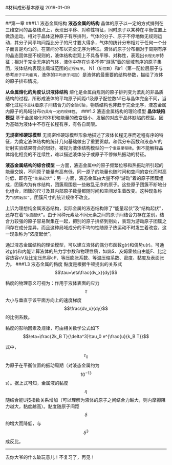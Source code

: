 #材料成形基本原理
2019-01-09

---
##第一章
###1.1 液态金属结构
**液态金属的结构**
晶体的原子以一定的方式排列在三维空间的晶格结点上，表现出平移、对称性特征，同时原子以某种在平衡位置上做热运动。相对于晶体这种原子有序排列，气体的分子、原子不停地做无规则运动，其分子间平均间距比分子的尺寸要大得多，气体的统计分布相对于任何一个分子而言是均匀的，在空间分布以完全无序为特征。液体的原子分布相对于周期有序的晶态固体是不规则的，液体结构宏观上不具备平移、对称性，表现出`长程无序`特征；相对于完全无序的气体，液体中存在许多不停“游荡”着的局域有序的原子集团，液体结构表现出局域范围的`近程有序`。
N1（`配位数`）和r1（第一配位层原子与参考`原子平均距离`，液体的`平均原子间距`）是液体的最重要的结构参数，描绘了液体的原子排布情况。

**从金属熔化的角度认识液体结构**
熔化是金属由规则的原子排列变为紊乱的非晶质结构的过程，所形成液体的平均原子间距r1及原子配位数N1已与晶体完全不同，当熔化过程`不意味`着原子间结合力的`全部打破`，物质结构也非趋于完全无序，液态金属内原子的局域分布`仍具有一定的规律性`。
###1.2 液态金属结构的理论模型
**晶体缺陷模型**
基于金属熔化时体积和能量的改变很小，发展的对应于晶体缺陷的模型。因为基础为液体中不存在长程有序，有各自局限。

**无规密堆硬球模型**
无规密堆硬球模型形象地描述了液体长程无序而近程有序的特征，为奠定液体结构的统计几何基础做出了重要贡献。和偶分布函数和液态Ar的衍射实验结果符合的很好。被视为液体结构模型的一个`重要里程碑`。但不能解释晶体熔化相变的不连续性，难以描述液体分子或原子不停做热振动的特征。

**液态金属结构的综合模型**
一方面，液态金属中的原子频繁位移和热振动所引起的能量交换，不同原子能量有高有低，同一原子的能量也随时间和空间的变化而时高时低，即存在`“能量起伏”`；另一方面，液态金属由大量不停“游动”着的原子团簇组成，团簇内为有序结构，团簇周围是一些散乱无序的原子。这些原子团簇不断地分化组合，团簇的尺寸及其内部原子数量都随时间和空间发生着改变。这种现象称为`“结构起伏”`。团簇尺寸的统计规律不改变。

上诉为理想纯金属液态结构，实际金属的液态结构除了“能量起伏”及“结构起伏”，还存在着`“浓度起伏”`。由于同种元素及不同元素之间的原子间结合力存在差别，结合力较强的原子容易聚集在一起，把别的原子排挤到别处，表现为游动原子团簇之间存在成分差异，而且这种局域成分的不均匀性随原子热运动不时发生着改变，这一现象称为“浓度起伏”。

通过液态金属结构的理论模型，可以建立液体的偶分布函数g(r)和偶势u(r)。可通过g(r)和内能计算液体的热力学参数和物理性质，如熵S、亥姆霍兹自由能F、比定容热容cV及比定压热容cP、等压膨胀系数、等温压缩系数、密度、黏度及表面张力。
###1.3 液态金属的黏度
黏度是根据牛顿提出的关系式$$\tau=\eta\frac{dv_x}{dy}$$

黏度的物理意义可视为：作用于液体表面的应力$$\tau$$大小与垂直于该平面方向上的速度梯度$$\frac{dv_x}{dy}$$的比例系数。

黏度的影响因素及规律，可由相关数学公式如下
$$\eta=\frac{2k_B T}{\delta^3}\tau_0 e^{\frac{u}{k_B T}}$$

式中，$$\tau_0$$为原子在平衡位置的振动周期（对液态金属约为$$10^{-13}$$s）。据上式可知，金属液的黏度$$\eta$$随结合能U按指数关系增加（可以理解为液体的原子之间结合力越大，则内摩擦阻力越大，黏度越高）。黏度随原子间距$$\delta$$的增大而降低，与$$\delta^3$$成反比。

---
去你大爷的什么破玩意儿！不复习了，再见！